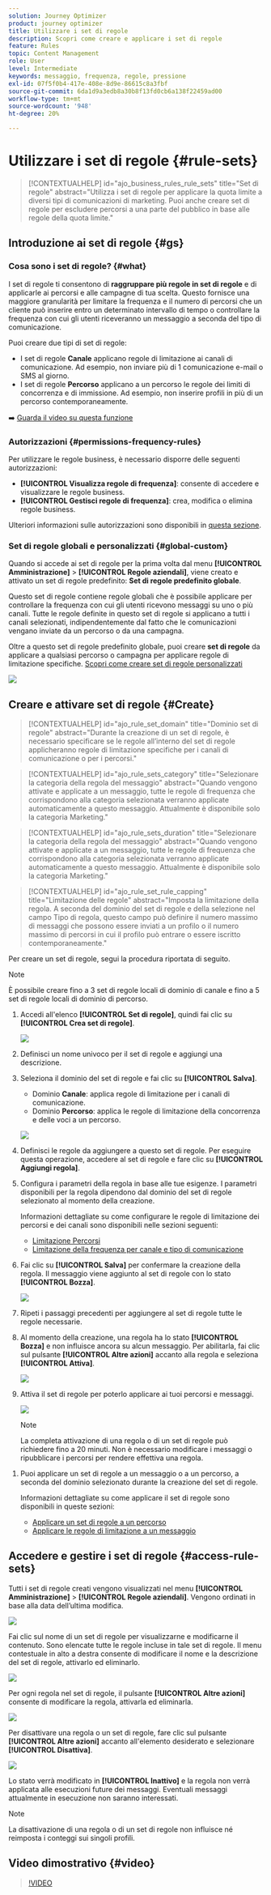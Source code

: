 ```yaml
---
solution: Journey Optimizer
product: journey optimizer
title: Utilizzare i set di regole
description: Scopri come creare e applicare i set di regole
feature: Rules
topic: Content Management
role: User
level: Intermediate
keywords: messaggio, frequenza, regole, pressione
exl-id: 07f5f0b4-417e-408e-8d9e-86615c8a3fbf
source-git-commit: 6da1d9a3edb8a30b8f13fd0cb6a138f22459ad00
workflow-type: tm+mt
source-wordcount: '948'
ht-degree: 20%

---
```


# Utilizzare i set di regole {#rule-sets}

>[!CONTEXTUALHELP]
>id="ajo_business_rules_rule_sets"
>title="Set di regole"
>abstract="Utilizza i set di regole per applicare la quota limite a diversi tipi di comunicazioni di marketing. Puoi anche creare set di regole per escludere percorsi a una parte del pubblico in base alle regole della quota limite."

## Introduzione ai set di regole {#gs}

### Cosa sono i set di regole? {#what}

I set di regole ti consentono di **raggruppare più regole in set di regole** e di applicarle ai percorsi e alle campagne di tua scelta. Questo fornisce una maggiore granularità per limitare la frequenza e il numero di percorsi che un cliente può inserire entro un determinato intervallo di tempo o controllare la frequenza con cui gli utenti riceveranno un messaggio a seconda del tipo di comunicazione.

Puoi creare due tipi di set di regole:

* I set di regole **Canale** applicano regole di limitazione ai canali di comunicazione. Ad esempio, non inviare più di 1 comunicazione e-mail o SMS al giorno.
* I set di regole **Percorso** applicano a un percorso le regole dei limiti di concorrenza e di immissione. Ad esempio, non inserire profili in più di un percorso contemporaneamente.

➡️ [Guarda il video su questa funzione](#video)

### Autorizzazioni {#permissions-frequency-rules}

Per utilizzare le regole business, è necessario disporre delle seguenti autorizzazioni:

* **[!UICONTROL Visualizza regole di frequenza]**: consente di accedere e visualizzare le regole business.
* **[!UICONTROL Gestisci regole di frequenza]**: crea, modifica o elimina regole business.

Ulteriori informazioni sulle autorizzazioni sono disponibili in [questa sezione](../administration/high-low-permissions.md).

### Set di regole globali e personalizzati {#global-custom}

Quando si accede ai set di regole per la prima volta dal menu **[!UICONTROL Amministrazione]** > **[!UICONTROL Regole aziendali]**, viene creato e attivato un set di regole predefinito: **Set di regole predefinito globale**.

Questo set di regole contiene regole globali che è possibile applicare per controllare la frequenza con cui gli utenti ricevono messaggi su uno o più canali. Tutte le regole definite in questo set di regole si applicano a tutti i canali selezionati, indipendentemente dal fatto che le comunicazioni vengano inviate da un percorso o da una campagna.

Oltre a questo set di regole predefinito globale, puoi creare **set di regole** da applicare a qualsiasi percorso o campagna per applicare regole di limitazione specifiche. [Scopri come creare set di regole personalizzati](#create)

![](assets/rule-sets-default.png)

## Creare e attivare set di regole {#Create}

>[!CONTEXTUALHELP]
>id="ajo_rule_set_domain"
>title="Dominio set di regole"
>abstract="Durante la creazione di un set di regole, è necessario specificare se le regole all’interno del set di regole applicheranno regole di limitazione specifiche per i canali di comunicazione o per i percorsi."

>[!CONTEXTUALHELP]
>id="ajo_rule_sets_category"
>title="Selezionare la categoria della regola del messaggio"
>abstract="Quando vengono attivate e applicate a un messaggio, tutte le regole di frequenza che corrispondono alla categoria selezionata verranno applicate automaticamente a questo messaggio. Attualmente è disponibile solo la categoria Marketing."

<!--NOT USED?
[!CONTEXTUALHELP]
>id="ajo_rule_sets_capping"
>title="Set the capping for your rule"
>abstract="Specify the maximum number of messages sent to a customer profile within the chosen time frame. The frequency cap will be based on the selected calendar period and will be reset at the beginning of the corresponding time frame."-->

>[!CONTEXTUALHELP]
>id="ajo_rule_sets_duration"
>title="Selezionare la categoria della regola del messaggio"
>abstract="Quando vengono attivate e applicate a un messaggio, tutte le regole di frequenza che corrispondono alla categoria selezionata verranno applicate automaticamente a questo messaggio. Attualmente è disponibile solo la categoria Marketing."

>[!CONTEXTUALHELP]
>id="ajo_rule_set_rule_capping"
>title="Limitazione delle regole"
>abstract="Imposta la limitazione della regola. A seconda del dominio del set di regole e della selezione nel campo Tipo di regola, questo campo può definire il numero massimo di messaggi che possono essere inviati a un profilo o il numero massimo di percorsi in cui il profilo può entrare o essere iscritto contemporaneamente."

Per creare un set di regole, segui la procedura riportata di seguito.

>[!NOTE]
>
>È possibile creare fino a 3 set di regole locali di dominio di canale e fino a 5 set di regole locali di dominio di percorso.

1. Accedi all&#39;elenco **[!UICONTROL Set di regole]**, quindi fai clic su **[!UICONTROL Crea set di regole]**.

   ![](assets/rule-sets-create-button.png)

1. Definisci un nome univoco per il set di regole e aggiungi una descrizione.

1. Seleziona il dominio del set di regole e fai clic su **[!UICONTROL Salva]**.

   * Dominio **Canale**: applica regole di limitazione per i canali di comunicazione.
   * Dominio **Percorso**: applica le regole di limitazione della concorrenza e delle voci a un percorso.

   ![](assets/rule-sets-create.png)

1. Definisci le regole da aggiungere a questo set di regole. Per eseguire questa operazione, accedere al set di regole e fare clic su **[!UICONTROL Aggiungi regola]**.

1. Configura i parametri della regola in base alle tue esigenze. I parametri disponibili per la regola dipendono dal dominio del set di regole selezionato al momento della creazione.

   Informazioni dettagliate su come configurare le regole di limitazione dei percorsi e dei canali sono disponibili nelle sezioni seguenti:

   * [Limitazione Percorsi](../conflict-prioritization/journey-capping.md)
   * [Limitazione della frequenza per canale e tipo di comunicazione](../conflict-prioritization/channel-capping.md)

1. Fai clic su **[!UICONTROL Salva]** per confermare la creazione della regola. Il messaggio viene aggiunto al set di regole con lo stato **[!UICONTROL Bozza]**.

   ![](assets/rule-set-rule-created.png)

1. Ripeti i passaggi precedenti per aggiungere al set di regole tutte le regole necessarie.

1. Al momento della creazione, una regola ha lo stato **[!UICONTROL Bozza]** e non influisce ancora su alcun messaggio. Per abilitarla, fai clic sul pulsante **[!UICONTROL Altre azioni]** accanto alla regola e seleziona **[!UICONTROL Attiva]**.

   ![](assets/rule-set-activate-rule.png)

1. Attiva il set di regole per poterlo applicare ai tuoi percorsi e messaggi.

   ![](assets/rule-set-activate-set.png)

   >[!NOTE]
   >
   >La completa attivazione di una regola o di un set di regole può richiedere fino a 20 minuti. Non è necessario modificare i messaggi o ripubblicare i percorsi per rendere effettiva una regola.

<!--Currently, once a rule set is activated, no more rules can be added to that rule set.-->

1. Puoi applicare un set di regole a un messaggio o a un percorso, a seconda del dominio selezionato durante la creazione del set di regole.

   Informazioni dettagliate su come applicare il set di regole sono disponibili in queste sezioni:

   * [Applicare un set di regole a un percorso](../conflict-prioritization/journey-capping.md#apply-capping)
   * [Applicare le regole di limitazione a un messaggio](../conflict-prioritization/channel-capping.md#apply)

## Accedere e gestire i set di regole {#access-rule-sets}

Tutti i set di regole creati vengono visualizzati nel menu **[!UICONTROL Amministrazione]** > **[!UICONTROL Regole aziendali]**. Vengono ordinati in base alla data dell’ultima modifica.

![](assets/rule-sets-list.png)

Fai clic sul nome di un set di regole per visualizzarne e modificarne il contenuto. Sono elencate tutte le regole incluse in tale set di regole. Il menu contestuale in alto a destra consente di modificare il nome e la descrizione del set di regole, attivarlo ed eliminarlo.

![](assets/rule-set-example.png)

Per ogni regola nel set di regole, il pulsante **[!UICONTROL Altre azioni]** consente di modificare la regola, attivarla ed eliminarla.

![](assets/rule-set-example-rules.png)

Per disattivare una regola o un set di regole, fare clic sul pulsante **[!UICONTROL Altre azioni]** accanto all&#39;elemento desiderato e selezionare **[!UICONTROL Disattiva]**.

![](assets/rule-set-inactive-rule.png)

Lo stato verrà modificato in **[!UICONTROL Inattivo]** e la regola non verrà applicata alle esecuzioni future dei messaggi. Eventuali messaggi attualmente in esecuzione non saranno interessati.

>[!NOTE]
>
>La disattivazione di una regola o di un set di regole non influisce né reimposta i conteggi sui singoli profili.

## Video dimostrativo {#video}

>[!VIDEO](https://video.tv.adobe.com/v/3435531?quality=12)
